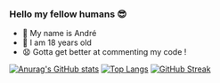 ### Hello my fellow humans 😎

- 💬 My name is André
- 🎈 I am 18 years old
- 😧 Gotta get better at commenting my code !

[![Anurag's GitHub stats](https://github-readme-stats.vercel.app/api?username=andrebtw)](https://github.com/anuraghazra/github-readme-stats)
[![Top Langs](https://github-readme-stats.vercel.app/api/top-langs/?username=andrebtw&layout=compact)](https://github.com/anuraghazra/github-readme-stats)
[![GitHub Streak](https://github-readme-streak-stats.herokuapp.com/?user=andrebtw)](https://git.io/streak-stats)
